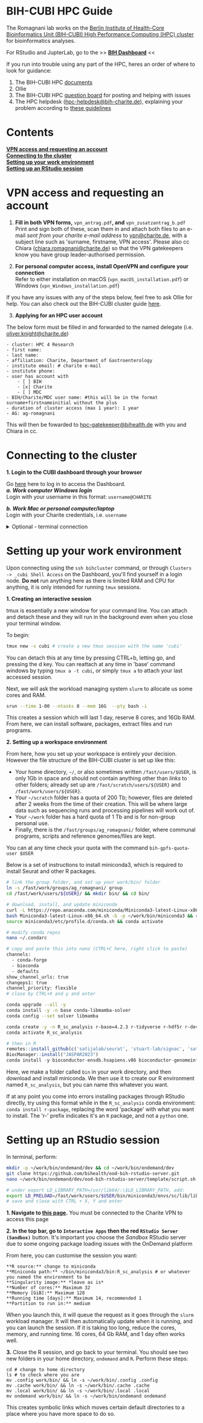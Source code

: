 # BIH-CUBI HPC Guide

The Romagnani lab works on the [Berlin Institute of Health-Core Bioinformatics Unit (BIH-CUBI) High Performance Computing (HPC) cluster](https://www.hpc.bihealth.org/) for bioinformatics analyses.

For RStudio and JupterLab, go to the >> **[BIH Dashboard](https://hpc-portal.cubi.bihealth.org/pun/sys/dashboard/)** <<

If you run into trouble using any part of the HPC, heres an order of where to look for guidance:  
1. The BIH-CUBI HPC [documents](https://bihealth.github.io/bih-cluster/)  
2. Ollie  
3. The BIH-CUBI HPC [question board](https://hpc-talk.cubi.bihealth.org/) for posting and helping with issues  
4. The HPC helpdesk (hpc-helpdesk@bih-charite.de), explaining your problem according to [these guidelines](https://bihealth.github.io/bih-cluster/help/good-tickets/)  

# Contents

**[VPN access and requesting an account]()**  
**[Connecting to the cluster]()**  
**[Setting up your work environment]()**  
**[Setting up an RStudio session]()**  


# VPN access and requesting an account

1. **Fill in both VPN forms,** ```vpn_antrag.pdf```**, and** ```vpn_zusatzantrag_b.pdf```  
Print and sign both of these, scan them in and attach both files to an e-mail *sent from your charite e-mail address* to vpn@charite.de, with a subject line such as 'surname, firstname, VPN access'. Please also cc Chiara (chiara.romagnani@charite.de) so that the VPN gatekeepers know you have group leader-authorised permission.

2. **For personal computer access, install OpenVPN and configure your connection**  
Refer to either installation on macOS (```vpn_macOS_installation.pdf```) or Windows (```vpn_Windows_installation.pdf```)

If you have any issues with any of the steps below, feel free to ask Ollie for help. You can also check out the BIH-CUBI cluster guide [here](https://bihealth.github.io/bih-cluster/).

3. **Applying for an HPC user account**  

The below form must be filled in and forwarded to the named delegate (i.e. oliver.knight@charite.de)

```
- cluster: HPC 4 Research
- first name:
- last name:
- affiliation: Charite, Department of Gastroenterology
- institute email: # charite e-mail
- institute phone:
- user has account with
    - [ ] BIH
    - [x] Charite
    - [ ] MDC
- BIH/Charite/MDC user name: #this will be in the format surname+firstnameinitial without the plus
- duration of cluster access (max 1 year): 1 year
- AG: ag-romagnani
```

This will then be fowarded to hpc-gatekeeper@bihealth.de with you and Chiara in cc.

# Connecting to the cluster

**1. Login to the CUBI dashboard through your browser**   

Go [here](https://hpc-portal.cubi.bihealth.org/pun/sys/dashboard/) here to log in to access the Dashboard.  
***a. Work computer Windows login***  
Login with your username in this format: ```username@CHARITE```  

***b. Work Mac or personal computer/laptop***  
Login with your Charite credentials, i.e. ```username```

<details>
  <summary>Optional - terminal connection</summary>
    
**2. Creating a secure shell (ssh) key**  

a. Type ```ssh-keygen -t rsa -C "your_email@charite.de"``` # leaving the quotation marks, enter your e-mail.  

c. Use the default location for storing your ssh key (press enter), and type a secure password in to store it.  

d. Locate the ```.ssh/id_rsa.pub``` file in your file explorer and open with notepad/textedit. You may need to enable the 'show hidden files and folders' setting in your control panel.  

e. Copy the contents; it should look something like  
```
ssh-rsa AAAAB3NzaC1yc2EAAAADAQABAAABAQC/Rdd5rf4BT38jsBlRrXpd1vjE1iZZlEmkB6809QK7hV6RCG13VcyPTIHSQePycfcUv5q1Jdy28MpacL/nv1UR/o35xPBn2HkgB4OqnKtt86soCGMd9/YzQP5lY7V60kPBJbrXDApeqf+H1GALsFNQM6MCwicdE6zTqE1mzWVdhGymZR28hGJbVsnMDDc0tW4i3FHGrDdmb7wHM9THMx6OcCrnNyA9Sh2OyBH4MwItKfuqEg2rc56D7WAQ2JcmPQZTlBAYeFL/dYYKcXmbffEpXTbYh+7O0o9RAJ7T3uOUj/2IbSnsgg6fyw0Kotcg8iHAPvb61bZGPOEWZb your_email@charite.de
```

f. Go to https://zugang.charite.de/ and log in as normal. Click on the blue button ```SSHKeys...```, paste the key from your ```.ssh/id_rsa.pub``` file, and click append.  

**4. Connect to the cluster**  
a. Type
```ssh-add```  

b. Go to the ```~/.ssh/``` folder and create a new text file. paste the below in, adding your username and leaving the '_c', and save, *without* a file extension.  
```bash
Host bihcluster
    ForwardAgent yes
    ForwardX11 yes
    HostName hpc-login-1.cubi.bihealth.org
    User username_c
    RequestTTY yes

Host bihcluster2
    ForwardAgent yes
    ForwardX11 yes
    HostName hpc-login-1.cubi.bihealth.org
    User username_c
    RequestTTY yes
```

c. Then, you can simply type   
```ssh bihcluster```  
Enter the password you set during **step 2** and connect into the login node. Proceed directly to the instructions in [03_work_environment](https://github.com/romagnanilab/bih-cubi/tree/main/03_work_environment)

</details>

# Setting up your work environment

Upon connecting using the ```ssh bihcluster``` command, or through ```Clusters -> _cubi Shell Access``` on the Dashboard, you'll find yourself in a login node. **Do not** run anything here as there is limited RAM and CPU for anything, it is only intended for running ```tmux``` sessions.  

**1. Creating an interactive session** 

tmux is essentially a new window for your command line. You can attach and detach these and they will run in the background even when you close your terminal window.  

To begin:
```bash
tmux new -s cubi # create a new tmux session with the name 'cubi'
```

You can detach this at any time by pressing CTRL+b, letting go, and pressing the d key. You can reattach at any time in 'base' command windows by typing ```tmux a -t cubi```, or simply ```tmux a``` to attach your last accessed session.  

Next, we will ask the workload managing system ```slurm``` to allocate us some cores and RAM.

```bash
srun --time 1-00 --ntasks 8 --mem 16G  --pty bash -i
```  

This creates a session which will last 1 day, reserve 8 cores, and 16Gb RAM. From here, we can install software, packages, extract files and run programs.

**2. Setting up a workspace environment**

From here, how you set up your workspace is entirely your decision. However the file structure of the BIH-CUBI cluster is set up like this:

- Your home directory, ```~/```, or also sometimes written ```/fast/users/$USER```, is only 1Gb in space and should not contain anything other than *links* to other folders; already set up are ```/fast/scratch/users/${USER}``` and ```/fast/work/users/${USER}```.  
- Your ```~/scratch``` folder has a quota of 200 Tb; however, files are deleted after 2 weeks from the time of their creation. This will be where large data such as sequencing runs and processing pipelines will work out of.
- Your ```~/work``` folder has a hard quota of 1 Tb and is for non-group personal use.
- Finally, there is the ```/fast/groups/ag_romagnani/``` folder, where communal programs, scripts and reference genomes/files are kept.  

You can at any time check your quota with the command ```bih-gpfs-quota-user $USER```

Below is a set of instructions to install miniconda3, which is required to install Seurat and other R packages.

```bash
# link the group folder, and set up your work/bin/ folder
ln -s /fast/work/groups/ag_romagnani/ group
cd /fast/work/users/${USER}/ && mkdir bin/ && cd bin/

# download, install, and update miniconda 
curl -L https://repo.anaconda.com/miniconda/Miniconda3-latest-Linux-x86_64.sh -o Miniconda3-latest-Linux-x86_64.sh
bash Miniconda3-latest-Linux-x86_64.sh -b -p ~/work/bin/miniconda3 && rm Miniconda3-latest-Linux-x86_64.sh
source miniconda3/etc/profile.d/conda.sh && conda activate

# modify conda repos 
nano ~/.condarc

# copy and paste this into nano (CTRL+C here, right click to paste)
channels:
  - conda-forge
  - bioconda
  - defaults
show_channel_urls: true
changeps1: true
channel_priority: flexible
# close by CTRL+X and y and enter

conda upgrade --all -y
conda install -y -n base conda-libmamba-solver
conda config --set solver libmamba

conda create -y -n R_sc_analysis r-base=4.2.3 r-tidyverse r-hdf5r r-devtools r-r.utils r-pals r-ggsci r-ggthemes r-showtext r-ggtext
conda activate R_sc_analysis
```


```R
# then in R
remotes::install_github(c('satijalab/seurat', 'stuart-lab/signac', 'satijalab/azimuth', 'satijalab/seurat-wrappers', 'satijalab/seurat-data', 'chris-mcginnis-ucsf/DoubletFinder', 'eddelbuettel/harmony'), force = T)
BiocManager::install("JASPAR2023")
conda install -y bioconductor-ensdb.hsapiens.v86 bioconductor-genomeinfodb bioconductor-motifmatchr bioconductor-tfbstools bioconductor-chromvar

```

Here, we make a folder called `bin` in your work directory, and then download and install miniconda. We then use it to create our R environment named `R_sc_analysis`, but you can name this whatever you want.

If at any point you come into errors installing packages through RStudio directly, try using this format while in the `R_sc_analysis` conda environment: `conda install r-package`, replacing the word 'package' with what you want to install. The 'r-' prefix indicates it's an `R` package, and not a `python` one.

# Setting up an RStudio session
In terminal, perform:  
```bash
mkdir -p ~/work/bin/ondemand/dev && cd ~/work/bin/ondemand/dev
git clone https://github.com/bihealth/ood-bih-rstudio-server.git
nano ~/work/bin/ondemand/dev/ood-bih-rstudio-server/template/script.sh.erb

# under export LD_LIBRARY_PATH=/usr/lib64/:\$LD_LIBRARY_PATH, add:
export LD_PRELOAD=/fast/work/users/$USER/bin/miniconda3/envs/sc/lib/libstdc++.so.6 
# save and close with CTRL + X, Y and enter
```

**1. Navigate to [this page](https://hpc-portal.cubi.bihealth.org/pun/sys/dashboard/).** You must be connected to the Charite VPN to access this page

**2. In the top bar, go to `Interactive Apps` then the red `RStudio Server (Sandbox)`** button. It's important you choose the *Sandbox* RStudio server due to some ongoing package loading issues with the OnDemand platform

From here, you can customise the session you want:

```
**R source:** change to miniconda  
**Miniconda path:** ~/bin/miniconda3/bin:R_sc_analysis # or whatever you named the environment to be
**Singularity image:** *leave as is*  
**Number of cores:** Maximum 32
**Memory [GiB]:** Maximum 128  
**Running time [days]:** Maximum 14, recommended 1  
**Partition to run in:** medium
```

When you launch this, it will queue the request as it goes through the `slurm` workload manager. It will then automatically update when it is running, and you can launch the session. If it is taking too long, reduce the cores, memory, and running time. 16 cores, 64 Gb RAM, and 1 day often works well.

**3.** Close the R session, and go back to your terminal. You should see two new folders in your home directory, `ondemand` and `R`. Perform these steps:

```
cd # change to home directory
ls # to check where you are
mv .config work/bin/ && ln -s ~/work/bin/.config .config
mv .cache work/bin/ && ln -s ~/work/bin/.cache .cache
mv .local work/bin/ && ln -s ~/work/bin/.local .local
mv ondemand work/bin/ && ln -s ~/work/bin/ondemand ondemand
```
This creates symbolic links which moves certain default directories to a place where you have more space to do so.

